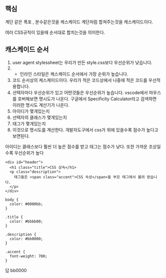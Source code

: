 ## 핵심
계단 같은 폭포 , 분수같은것을 케스케이드 계단처럼 합쳐주는것을 캐스케이드이다.

여러 CSS규칙이 있을때 순서대로 합치는것을 의미한다.

## 캐스케이드 순서
1. user agent stylessheet는 우리가 만든 style.css보다 우선순위가 낮습니다.
2. + 인라인 스타일은 케스케이드 순서에서 가장 순위가 높습니다.
3. 코드 순서상의 케스케이드이다. 우리가 적은 코드상에서 나중에 적은 코드를 우선적용합니다.
4. 선택자마다 우선순위가 있고 어떤것들은 우선순위가 높습니다. vscode에서 마우스를 호버해보면 명시도가 나온다.
구글에서 Specificity Calculator라고 검색하면 이러한 명시도 계산기가 나온다.
5. 아이디가 몇개있는지
6. 선택자의 클래스가 몇개있는지
7. 태그가 몇개있는지
8. 이것으로 명시도를 계산한다.
개발자도구에서 css가 위에 있을수록 점수가 높다고 보면된다.

아이디는 클래스보다 훨씬 더 높은 점수를 받고 태그는 점수가 낮다.
또한 가까운 조상일수록 우선순위가 높다

```
<div id="header">
  <h1 class="title">CSS 상속</h1>
  <p class="description">
    태그들은 <span class="accent">CSS 속성</span>을 부모 태그에서 물려 받습니다.
  </p>
</div>

```
```
body {
  color: #0000bb;
}

.title {
  color: #bbbb00;
}

.description {
  color: #bb0000;
}

.accent {
  font-weight: 700;
}

```
답 bb0000